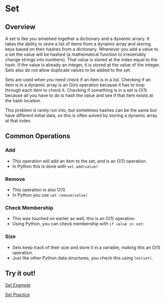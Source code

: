 # Set

## Overview

A set is like you smashed together a dictionary and a dynamic arrary. It takes the ability to store a list of items from a dynamic array and storing keys based on their hashes from a dictionary. Whenever you add a value to a set the value will be hashed (a mathematical function to irreversibly change strings into numbers). That value is stored at the index equal to the hash. If the value is already an integer, it is stored at the value of the integer. Sets also do not allow duplicate values to be added to the set.

Sets are used when you need check if an item is in a list. Checking if an item is in a dynamic array is an O(n) operation because it has to loop through each item to check it. Checking if something is in a set is O(1) because all you have to do is hash the value and see if that item exists at the hash location. 

This problem is rarely run into, but sometimes hashes can be the same but have different initial data, so this is often solved by storing a dynamic array at that index.

## Common Operations

### Add

* This operation will add an item to the set, and is an O(1) operation.
* In Python this is done with ```set.add(value)```

### Remove

* This operation is also O(1)
* In Python you use ```set.remove(value)```

### Check Membership

* This was touched on earlier as well, this is an O(1) operation
* Using Python, you can check membership with ```if value in set:```

### Size

* Sets keep track of their size and store it in a variable, making this an O(1) operation.
* Just like other Python data structures, you check this using ```len(set)```.

## Try it out!

[Set Example](2-1-example.py)

[Set Practice](2-2-practice.py)